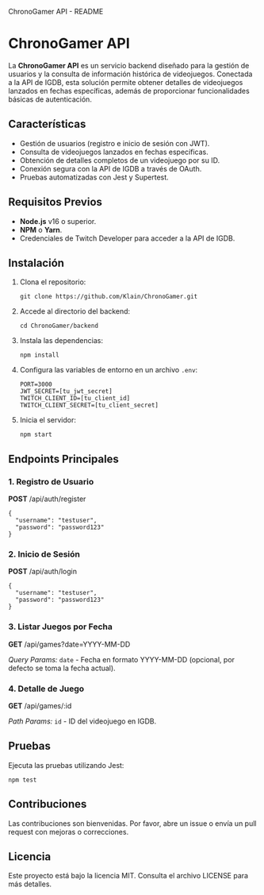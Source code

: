 ChronoGamer API - README

ChronoGamer API
===============

La **ChronoGamer API** es un servicio backend diseñado para la gestión de usuarios y la consulta de información histórica de videojuegos. Conectada a la API de IGDB, esta solución permite obtener detalles de videojuegos lanzados en fechas específicas, además de proporcionar funcionalidades básicas de autenticación.

Características
---------------

*   Gestión de usuarios (registro e inicio de sesión con JWT).
*   Consulta de videojuegos lanzados en fechas específicas.
*   Obtención de detalles completos de un videojuego por su ID.
*   Conexión segura con la API de IGDB a través de OAuth.
*   Pruebas automatizadas con Jest y Supertest.

Requisitos Previos
------------------

*   **Node.js** v16 o superior.
*   **NPM** o **Yarn**.
*   Credenciales de Twitch Developer para acceder a la API de IGDB.

Instalación
-----------

1.  Clona el repositorio:
    
        git clone https://github.com/Klain/ChronoGamer.git
    
2.  Accede al directorio del backend:
    
        cd ChronoGamer/backend
    
3.  Instala las dependencias:
    
        npm install
    
4.  Configura las variables de entorno en un archivo `.env`:
    
        
        PORT=3000
        JWT_SECRET=[tu_jwt_secret]
        TWITCH_CLIENT_ID=[tu_client_id]
        TWITCH_CLIENT_SECRET=[tu_client_secret]
                    
    
5.  Inicia el servidor:
    
        npm start
    

Endpoints Principales
---------------------

### 1\. Registro de Usuario

**POST** /api/auth/register

    {
      "username": "testuser",
      "password": "password123"
    }

### 2\. Inicio de Sesión

**POST** /api/auth/login

    {
      "username": "testuser",
      "password": "password123"
    }

### 3\. Listar Juegos por Fecha

**GET** /api/games?date=YYYY-MM-DD

_Query Params:_ `date` - Fecha en formato YYYY-MM-DD (opcional, por defecto se toma la fecha actual).

### 4\. Detalle de Juego

**GET** /api/games/:id

_Path Params:_ `id` - ID del videojuego en IGDB.

Pruebas
-------

Ejecuta las pruebas utilizando Jest:

    npm test

Contribuciones
--------------

Las contribuciones son bienvenidas. Por favor, abre un issue o envía un pull request con mejoras o correcciones.

Licencia
--------

Este proyecto está bajo la licencia MIT. Consulta el archivo LICENSE para más detalles.